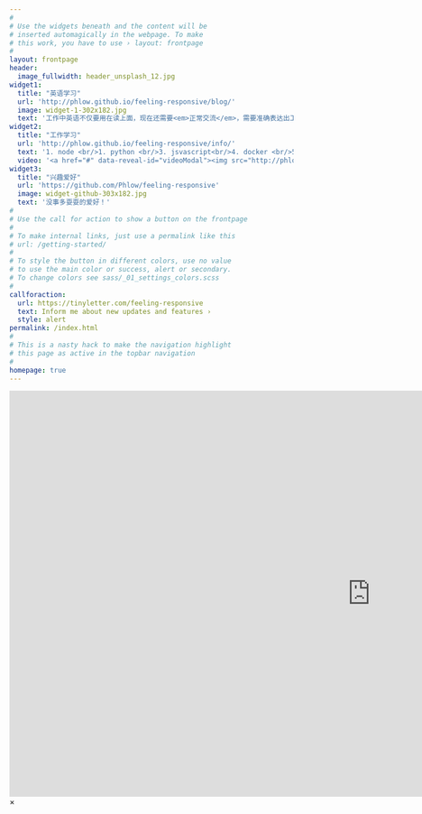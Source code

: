 ```yaml
---
#
# Use the widgets beneath and the content will be
# inserted automagically in the webpage. To make
# this work, you have to use › layout: frontpage
#
layout: frontpage
header:
  image_fullwidth: header_unsplash_12.jpg
widget1:
  title: "英语学习"
  url: 'http://phlow.github.io/feeling-responsive/blog/'
  image: widget-1-302x182.jpg
  text: '工作中英语不仅要用在读上面，现在还需要<em>正常交流</em>，需要准确表达出工作中的内容，所以相信每天的进步会给将来带来不可小视的进步。'
widget2:
  title: "工作学习"
  url: 'http://phlow.github.io/feeling-responsive/info/'
  text: '1. node <br/>1. python <br/>3. jsvascript<br/>4. docker <br/>5. nginx,...'
  video: '<a href="#" data-reveal-id="videoModal"><img src="http://phlow.github.io/feeling-responsive/images/start-video-feeling-responsive-302x182.jpg" width="302" height="182" alt=""/></a>'
widget3:
  title: "兴趣爱好"
  url: 'https://github.com/Phlow/feeling-responsive'
  image: widget-github-303x182.jpg
  text: '没事多耍耍的爱好！'
#
# Use the call for action to show a button on the frontpage
#
# To make internal links, just use a permalink like this
# url: /getting-started/
#
# To style the button in different colors, use no value
# to use the main color or success, alert or secondary.
# To change colors see sass/_01_settings_colors.scss
#
callforaction:
  url: https://tinyletter.com/feeling-responsive
  text: Inform me about new updates and features ›
  style: alert
permalink: /index.html
#
# This is a nasty hack to make the navigation highlight
# this page as active in the topbar navigation
#
homepage: true
---
```


<div id="videoModal" class="reveal-modal large" data-reveal="">
  <div class="flex-video widescreen vimeo" style="display: block;">
    <iframe width="1280" height="720" src="https://www.youtube.com/embed/3b5zCFSmVvU" frameborder="0" allowfullscreen></iframe>
  </div>
  <a class="close-reveal-modal">&#215;</a>
</div>
